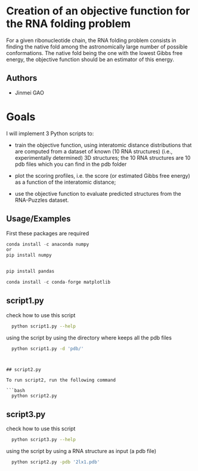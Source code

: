 
# Creation of an objective function for the RNA folding problem


For a given ribonucleotide chain, the RNA folding problem consists in finding the native fold among the astronomically large number of possible conformations. The native fold being the one with the lowest Gibbs free energy, the objective function should be an estimator of this energy.




## Authors

- Jinmei GAO



# Goals
I will implement 3 Python scripts to:
- train the objective function, using interatomic distance distributions that are computed from a dataset of known (10 RNA structures) (i.e., experimentally determined) 3D structures;
the 10 RNA structures are 10 pdb files which you can find in the pdb folder

- plot the scoring profiles, i.e. the score (or estimated Gibbs free energy) as a function of the interatomic distance;

- use the objective function to evaluate predicted structures from the RNA-Puzzles dataset.





## Usage/Examples
First these packages are required


```javascript
conda install -c anaconda numpy 
or
pip install numpy


pip install pandas

conda install -c conda-forge matplotlib

```


## script1.py
check how to use this script

```bash
  python script1.py --help
```
using the script by using the directory where keeps all the pdb files
```bash
  python script1.py -d 'pdb/'
```
```


## script2.py

To run script2, run the following command

```bash
  python script2.py
```


## script3.py
check how to use this script

```bash
  python script3.py --help
```
using the script by using a RNA structure as input (a pdb file)
```bash
  python script2.py -pdb '2lx1.pdb'
```
```

